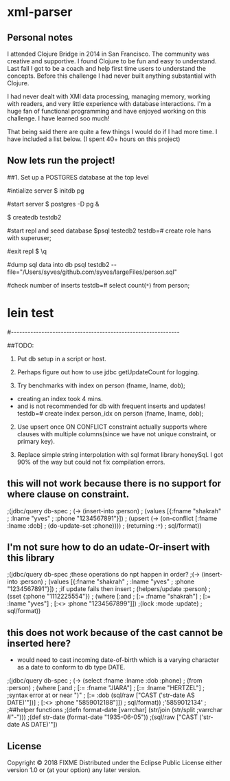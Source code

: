 # xml-parser

## Personal notes
I attended Clojure Bridge in 2014 in San Francisco. The community was creative and supportive. I found Clojure to be fun and easy to understand.
Last fall I got to be a coach and help first time users to understand the concepts. Before this challenge I had never built anything substantial with Clojure.

I had never dealt with XMl data processing, managing memory, working with readers, and very little experience with database interactions. I'm a huge fan of functional programming and have enjoyed working on this challenge. I have learned soo much!  

That being said there are quite a few things I would do if I had more time.
I have included a list below.
(I spent 40+ hours on this project)

## Now lets run the project!
##1. Set up a POSTGRES database at the top level

#intialize server
$ initdb pg

#start server
$ postgres -D pg &

$ createdb testdb2

#start repl and seed database
$psql testedb2
testdb=# create role hans with superuser;

#exit repl
$ \q

#dump sql data into db
psql testdb2 --file="/Users/syves/github.com/syves/largeFiles/person.sql"

#check number of inserts
testdb=# select count(`*`) from person;

# lein test

#-------------------------------------------------------------

##TODO:
1. Put db setup in a script or host.

2. Perhaps figure out how to use jdbc getUpdateCount for logging.

1. Try benchmarks with index on person (fname, lname, dob);

* creating an index took 4 mins.
* and is not recommended for db with frequent inserts and updates!
testdb=# create index person_idx on person (fname, lname, dob);

2. Use upsert once ON CONFLICT constraint actually supports where clauses with multiple columns(since we have not unique constraint, or primary key).

3. Replace simple string interpolation with sql format library honeySql. I got 90% of the way but could not fix compilation errors.

## this will not work because there is no support for where clause on constraint.
;(jdbc/query db-spec
;  (-> (insert-into :person)
;      (values [{:fname "shakrah"
;                :lname "yves"
;                :phone "1234567891"}])
;      (upsert (-> (on-conflict [:fname :lname :dob]
;                  (do-update-set :phone))))
;      (returning :`*`)
;      sql/format))

## I'm not sure how to do an udate-Or-insert with this library
;(jdbc/query db-spec
  ;these operations do npt happen in order?
  ;(-> (insert-into :person)
  ;    (values [{:fname "shakrah"
  ;              :lname "yves"
  ;              :phone "1234567891"}])
  ;    ;if update fails then insert
  ;    (helpers/update :person)
  ;    (sset {:phone "1112225554"})
  ;    (where [:and
  ;              [:= :fname "shakrah"]
  ;              [:= :lname "yves"]
  ;              [:<> :phone "1234567899"]])
      ;(lock :mode :update)
  ;    sql/format))

## this does not work because of the cast cannot be inserted here?
* would need to cast incoming date-of-birth which is a varying character as a date to conform to db type DATE.

;(jdbc/query db-spec
;  (-> (select :fname :lname :dob :phone)
;      (from :person)
;      (where [:and
;                [:= :fname "JIARA"]
;                [:= :lname "HERTZEL"]
;                ;syntax error at or near ")"
;                [:= :dob (sql/raw ["CAST ('str-date AS DATE)'"])]
;                [:<> :phone "5859012188"]])
;      sql/format))
;'5859012134'
;
;##helper functions
;(defn format-date [varrchar] (str/join (str/split ;varrchar #"-")))
;(def str-date (format-date "1935-06-05"))
;(sql/raw ["CAST ('str-date AS DATE)'"])

## License
Copyright © 2018 FIXME
Distributed under the Eclipse Public License either version 1.0 or (at
your option) any later version.
